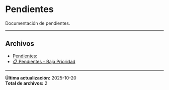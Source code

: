 # Pendientes

Documentación de pendientes.

---

## Archivos

- [Pendientes:](./2025.06.20.md)
- [📋 Pendientes - Baja Prioridad](./TODOS.md)

---

**Última actualización:** 2025-10-20  
**Total de archivos:** 2
